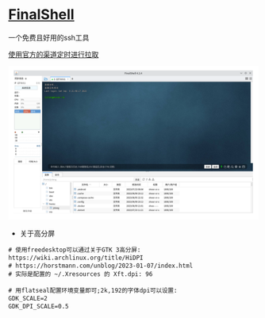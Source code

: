# [FinalShell](https://www.hostbuf.com/)

一个免费且好用的ssh工具

[使用官方的渠道定时进行拉取](https://github.com/jcleng/finalshell_linux_archive)

![4.2.4.4.png](https://raw.githubusercontent.com/flathub/com.hostbuf.FinalShell/master/screenshots/4.2.4.4.png)

- 关于高分屏

```shell
# 使用freedesktop可以通过关于GTK 3高分屏: https://wiki.archlinux.org/title/HiDPI
# https://horstmann.com/unblog/2023-01-07/index.html
# 实际是配置的 ~/.Xresources 的 Xft.dpi: 96

# 用flatseal配置环境变量即可;2k,192的字体dpi可以设置:
GDK_SCALE=2
GDK_DPI_SCALE=0.5
```
